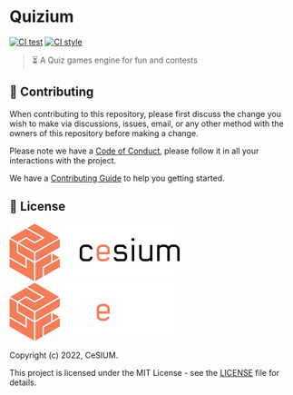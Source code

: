[contributing]: CONTRIBUTING.md
[code_of_conduct]: CODE_OF_CONDUCT.md
[license]: LICENSE.txt

[ci-test-status]: https://github.com/cesium/quizium/actions/workflows/test.yml/badge.svg
[ci-test-workflow]: https://github.com/cesium/quizium/actions/workflows/test.yml
[ci-style-status]: https://github.com/cesium/quizium/actions/workflows/style.yml/badge.svg
[ci-style-workflow]: https://github.com/cesium/quizium/actions/workflows/style.yml

# Quizium

[![CI test][ci-test-status]][ci-test-workflow]
[![CI style][ci-style-status]][ci-style-workflow]

> ⏳ A Quiz games engine for fun and contests

## 🤝 Contributing

When contributing to this repository, please first discuss the change you wish
to make via discussions, issues, email, or any other method with the owners of this
repository before making a change.

Please note we have a [Code of Conduct](CODE_OF_CONDUCT.md), please follow it
in all your interactions with the project.

We have a [Contributing Guide][contributing] to help you getting started.

## 📝 License

<img src=".github/brand/cesium-DARK.svg#gh-light-mode-only" width="300">
<img src=".github/brand/cesium-LIGHT.svg#gh-dark-mode-only" width="300">

Copyright (c) 2022, CeSIUM.

This project is licensed under the MIT License - see the [LICENSE][license]
file for details.
